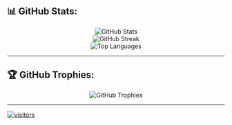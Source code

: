 
## 📊 GitHub Stats:
<p align="center">
  <img src="https://github-readme-stats.vercel.app/api?username=Araan-Sheikh&theme=radical&hide_border=false&include_all_commits=false&count_private=false" alt="GitHub Stats" /><br/>
  <img src="https://github-readme-streak-stats.herokuapp.com/?user=Araan-Sheikh&theme=radical&hide_border=false" alt="GitHub Streak" /><br/>
  <img src="https://github-readme-stats.vercel.app/api/top-langs/?username=Araan-Sheikh&theme=radical&hide_border=false&layout=compact" alt="Top Languages" />
</p>

---

## 🏆 GitHub Trophies:
<p align="center">
  <img src="https://github-profile-trophy.vercel.app/?username=Araan-Sheikh&theme=radical&no-frame=false&no-bg=false&margin-w=4" alt="GitHub Trophies" />
</p>

---
[![visitors](https://visitcount.itsvg.in/api?id=Araan-Sheikh&label=Profile%20Views&icon=5&pretty=false)](https://visitcount.itsvg.in)
